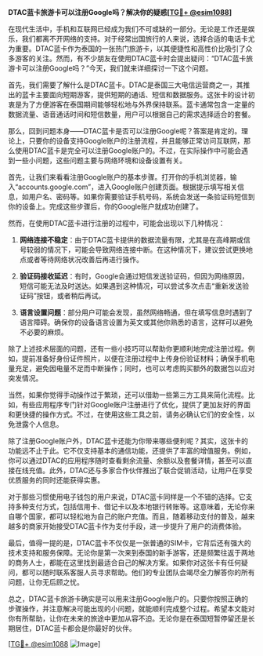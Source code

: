**DTAC蓝卡旅游卡可以注册Google吗？解决你的疑惑[[TG💪+ @esim1088](https://t.me/s/esim1088)]**

在现代生活中，手机和互联网已经成为我们不可或缺的一部分。无论是工作还是娱乐，我们都离不开网络的支持。对于经常出国旅行的人来说，选择合适的电话卡尤为重要。DTAC蓝卡作为泰国的一张热门旅游卡，以其便捷性和高性价比吸引了众多游客的关注。然而，有不少朋友在使用DTAC蓝卡时会提出疑问：“DTAC蓝卡旅游卡可以注册Google吗？”今天，我们就来详细探讨一下这个问题。

首先，我们需要了解什么是DTAC蓝卡。DTAC是泰国三大电信运营商之一，其推出的蓝卡主要面向短期游客，提供短期的通话、短信和数据服务。这张卡的设计初衷是为了方便游客在泰国期间能够轻松地与外界保持联系。蓝卡通常包含一定量的数据流量、语音通话时间和短信数量，用户可以根据自己的需求选择适合的套餐。

那么，回到问题本身——DTAC蓝卡是否可以注册Google呢？答案是肯定的。理论上，只要你的设备支持Google账户的注册流程，并且能够正常访问互联网，那么使用DTAC蓝卡是完全可以注册Google账户的。不过，在实际操作中可能会遇到一些小问题，这些问题主要与网络环境和设备设置有关。

首先，让我们来看看注册Google账户的基本步骤。打开你的手机浏览器，输入“accounts.google.com”，进入Google账户创建页面。根据提示填写相关信息，如用户名、密码等。如果你需要验证手机号码，系统会发送一条验证码短信到你的设备上。完成这些步骤后，你的Google账户就成功创建了。

然而，在使用DTAC蓝卡进行注册的过程中，可能会出现以下几种情况：

1. **网络连接不稳定**：由于DTAC蓝卡提供的数据流量有限，尤其是在高峰期或信号较弱的情况下，可能会导致网络连接中断。在这种情况下，建议尝试更换地点或者等待网络状况改善后再进行操作。
   
2. **验证码接收延迟**：有时，Google会通过短信发送验证码，但因为网络原因，短信可能无法及时送达。如果遇到这种情况，可以尝试多次点击“重新发送验证码”按钮，或者稍后再试。

3. **语言设置问题**：部分用户可能会发现，虽然网络畅通，但在填写信息时遇到了语言障碍。确保你的设备语言设置为英文或其他你熟悉的语言，这样可以避免不必要的麻烦。

除了上述技术层面的问题，还有一些小技巧可以帮助你更顺利地完成注册过程。例如，提前准备好身份证件照片，以便在注册过程中上传身份验证材料；确保手机电量充足，避免因电量不足而中断操作；同时，也可以考虑购买额外的数据包以应对突发情况。

当然，如果你觉得手动操作过于繁琐，还可以借助一些第三方工具来简化流程。比如，有些应用程序专门针对Google账户注册进行了优化，提供了更加友好的界面和更快捷的操作方式。不过，在使用这些工具之前，请务必确认它们的安全性，以免泄露个人信息。

除了注册Google账户外，DTAC蓝卡还能为你带来哪些便利呢？其实，这张卡的功能远不止于此。它不仅支持基本的通信功能，还提供了丰富的增值服务。例如，你可以通过DTAC的应用程序随时查看剩余流量、余额以及套餐详情，甚至可以直接在线充值。此外，DTAC还与多家合作伙伴推出了联合促销活动，让用户在享受优质服务的同时还能获得实惠。

对于那些习惯使用电子钱包的用户来说，DTAC蓝卡同样是一个不错的选择。它支持多种支付方式，包括信用卡、借记卡以及本地银行转账等。这意味着，无论你来自哪个国家，都可以轻松地为自己的账户充值。而且，随着移动支付的普及，越来越多的商家开始接受DTAC蓝卡作为支付手段，进一步提升了用户的消费体验。

最后，值得一提的是，DTAC蓝卡不仅仅是一张普通的SIM卡，它背后还有强大的技术支持和服务保障。无论你是第一次来到泰国的新手游客，还是频繁往返于两地的商务人士，都能在这里找到最适合自己的解决方案。如果你对这张卡有任何疑问，都可以随时联系客服人员寻求帮助。他们的专业团队会竭尽全力解答你的所有问题，让你无后顾之忧。

总之，DTAC蓝卡旅游卡确实是可以用来注册Google账户的。只要你按照正确的步骤操作，并注意解决可能出现的小问题，就能顺利完成整个过程。希望本文能对你有所帮助，让你在未来的旅途中更加从容不迫。无论你是在泰国短暂停留还是长期居住，DTAC蓝卡都会是你最好的伙伴。

[[TG💪+ @esim1088](https://t.me/s/esim1088) ![Image](https://i.postimg.cc/4NQfJmqS/Snipaste-2025-05-13-00-14-12.png)]